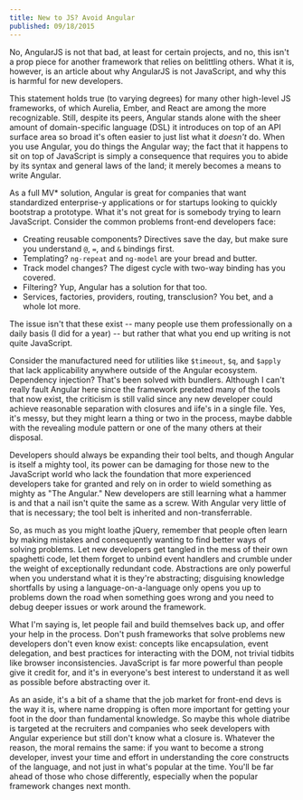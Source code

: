```yaml
---
title: New to JS? Avoid Angular
published: 09/18/2015
---
```


No, AngularJS is not that bad, at least for certain projects, and no, this isn't a prop piece for another framework that relies on belittling others. What it is, however, is an article about why AngularJS is not JavaScript, and why this is harmful for new developers.

This statement holds true (to varying degrees) for many other high-level JS frameworks, of which Aurelia, Ember, and React are among the more recognizable. Still, despite its peers, Angular stands alone with the sheer amount of domain-specific language (DSL) it introduces on top of an API surface area so broad it's often easier to just list what it _doesn't_ do. When you use Angular, you do things the Angular way; the fact that it happens to sit on top of JavaScript is simply a consequence that requires you to abide by its syntax and general laws of the land; it merely becomes a means to write Angular.

As a full MV* solution, Angular is great for companies that want standardized enterprise-y applications or for startups looking to quickly bootstrap a prototype. What it's not great for is somebody trying to learn JavaScript. Consider the common problems front-end developers face:

* Creating reusable components? Directives save the day, but make sure you understand `@`, `=`, and `&` bindings first.
* Templating? `ng-repeat` and `ng-model` are your bread and butter.
* Track model changes? The digest cycle with two-way binding has you covered.
* Filtering? Yup, Angular has a solution for that too.
* Services, factories, providers, routing, transclusion? You bet, and a whole lot more.

The issue isn't that these exist -- many people use them professionally on a daily basis (I did for a year) -- but rather that what you end up writing is not quite JavaScript.

Consider the manufactured need for utilities like `$timeout`, `$q`, and `$apply` that lack applicability anywhere outside of the Angular ecosystem. Dependency injection? That's been solved with bundlers. Although I can't really fault Angular here since the framework predated many of the tools that now exist, the criticism is still valid since any new developer could achieve reasonable separation with closures and iife's in a single file. Yes, it's messy, but they might learn a thing or two in the process, maybe dabble with the revealing module pattern or one of the many others at their disposal.

Developers should always be expanding their tool belts, and though Angular is itself a mighty tool, its power can be damaging for those new to the JavaScript world who lack the foundation that more experienced developers take for granted and rely on in order to wield something as mighty as "The Angular." New developers are still learning what a hammer is and that a nail isn't quite the same as a screw. With Angular very little of that is necessary; the tool belt is inherited and non-transferrable.

So, as much as you might loathe jQuery, remember that people often learn by making mistakes and consequently wanting to find better ways of solving problems. Let new developers get tangled in the mess of their own spaghetti code, let them forget to unbind event handlers and crumble under the weight of exceptionally redundant code. Abstractions are only powerful when you understand what it is they're abstracting; disguising knowledge shortfalls by using a language-on-a-language only opens you up to problems down the road when something goes wrong and you need to debug deeper issues or work around the framework.

What I'm saying is, let people fail and build themselves back up, and offer your help in the process. Don't push frameworks that solve problems new developers don't even know exist: concepts like encapsulation, event delegation, and best practices for interacting with the DOM, not trivial tidbits like browser inconsistencies. JavaScript is far more powerful than people give it credit for, and it's in everyone's best interest to understand it as well as possible before abstracting over it.

As an aside, it's a bit of a shame that the job market for front-end devs is the way it is, where name dropping is often more important for getting your foot in the door than fundamental knowledge. So maybe this whole diatribe is targeted at the recruiters and companies who seek developers with Angular experience but still don't know what a closure is. Whatever the reason, the moral remains the same: if you want to become a strong developer, invest your time and effort in understanding the core constructs of the language, and not just in what's popular at the time. You'll be far ahead of those who chose differently, especially when the popular framework changes next month.

